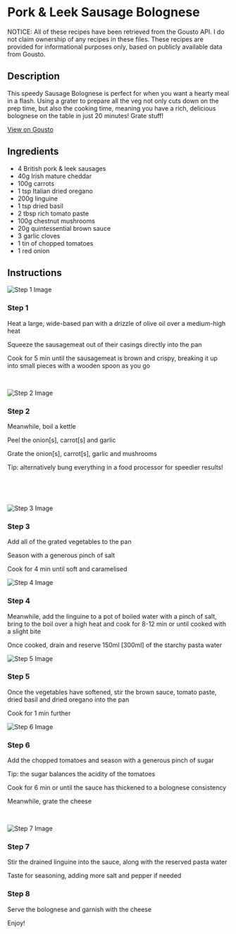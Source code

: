 # Pork & Leek Sausage Bolognese

NOTICE: All of these recipes have been retrieved from the Gousto API. I do not claim ownership of any recipes in these files. These recipes are provided for informational purposes only, based on publicly available data from Gousto.

## Description

This speedy Sausage Bolognese is perfect for when you want a hearty meal in a flash. Using a grater to prepare all the veg not only cuts down on the prep time, but also the cooking time, meaning you have a rich, delicious bolognese on the table in just 20 minutes! Grate stuff!

[View on Gousto](https://www.gousto.co.uk/recipes/cookbook/pork-leek-sausage-bolognese)

## Ingredients

- 4 British pork & leek sausages 
- 40g Irish mature cheddar 
- 100g carrots
- 1 tsp Italian dried oregano
- 200g linguine 
- 1 tsp dried basil
- 2 tbsp rich tomato paste
- 100g chestnut mushrooms 
- 20g quintessential brown sauce
- 3 garlic cloves 
- 1 tin of chopped tomatoes 
- 1 red onion

## Instructions

![Step 1 Image](https://production-media.gousto.co.uk/cms/recipe-step-image/777.-step-2-x200.jpg)

### Step 1

Heat a large, wide-based pan with a drizzle of olive oil over a medium-high heat


Squeeze the sausagemeat out of their casings directly into the pan


Cook for 5 min until the sausagemeat is brown and crispy, breaking it up into small pieces with a wooden spoon as you go&nbsp;


&nbsp;

![Step 2 Image](https://production-media.gousto.co.uk/cms/recipe-step-image/777.-step-1-x200.jpg)

### Step 2

Meanwhile, boil a kettle


Peel the onion<span class="text-danger">[s]</span>, carrot<span class="text-danger">[s]</span> and garlic


Grate the onion<span class="text-danger">[s]</span>, carrot<span class="text-danger">[s]</span>, garlic and mushrooms


Tip: alternatively bung everything in a food processor for speedier results!


&nbsp;


&nbsp;

![Step 3 Image](https://production-media.gousto.co.uk/cms/recipe-step-image/777.-step-3-x200.jpg)

### Step 3

Add all of the grated vegetables to the pan


Season with a generous pinch of salt


Cook for 4 min until soft and caramelised

![Step 4 Image](https://production-media.gousto.co.uk/cms/recipe-step-image/777.-step-4-x200.jpg)

### Step 4

Meanwhile, add the linguine&nbsp;to a pot of boiled water with a pinch of salt, bring to the boil over a high heat and cook for 8-12 min or until cooked with a slight bite


Once cooked, drain and reserve 150ml <span class="text-danger">[300ml]</span> of the starchy pasta&nbsp;water

![Step 5 Image](https://production-media.gousto.co.uk/cms/recipe-step-image/777.-step-5-x200.jpg)

### Step 5

Once the vegetables have softened, stir the brown sauce, tomato paste, dried&nbsp;basil and dried&nbsp;oregano&nbsp;into the pan&nbsp;


Cook for 1 min further&nbsp;

![Step 6 Image](https://production-media.gousto.co.uk/cms/recipe-step-image/777.-step-6-x200.jpg)

### Step 6

Add the chopped tomatoes and season with a generous pinch of sugar


Tip: the sugar&nbsp;balances the acidity of the&nbsp;tomatoes


Cook for 6 min or until the sauce has thickened to a bolognese consistency


Meanwhile, grate the cheese


&nbsp;

![Step 7 Image](https://production-media.gousto.co.uk/cms/recipe-step-image/777.-step-7-x200.jpg)

### Step 7

Stir the drained linguine&nbsp;into the sauce, along with the reserved pasta water&nbsp;


Taste for seasoning, adding more&nbsp;salt and pepper if needed

### Step 8

Serve the bolognese and garnish with the cheese


Enjoy!

